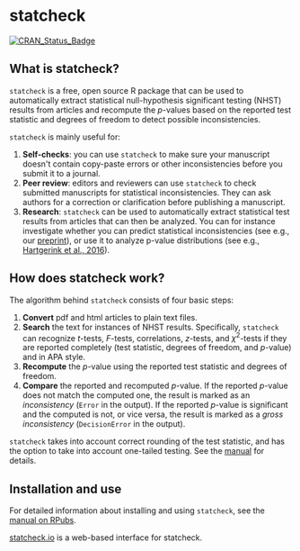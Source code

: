 # statcheck

[![CRAN_Status_Badge](http://www.r-pkg.org/badges/version/statcheck)](https://cran.r-project.org/package=statcheck)

## What is statcheck?

`statcheck` is a free, open source R package that can be used to automatically extract statistical null-hypothesis significant testing (NHST) results from articles and recompute the *p*-values based on the reported test statistic and degrees of freedom to detect possible inconsistencies. 

`statcheck` is mainly useful for:

1. **Self-checks**: you can use `statcheck` to make sure your manuscript doesn't contain copy-paste errors or other inconsistencies before you submit it to a journal.
2. **Peer review**: editors and reviewers can use `statcheck` to check submitted manuscripts for statistical inconsistencies. They can ask authors for a correction or clarification before publishing a manuscript.
3. **Research**: `statcheck` can be used to automatically extract statistical test results from articles that can then be analyzed. You can for instance investigate whether you can predict statistical inconsistencies (see e.g., our [preprint](http://osf.io/preprints/psyarxiv/sgbta)), or use it to analyze p-value distributions (see e.g., [Hartgerink et al., 2016](https://peerj.com/articles/1935/)).

## How does statcheck work?

The algorithm behind `statcheck` consists of four basic steps:

1. **Convert** pdf and html articles to plain text files.
2. **Search** the text for instances of NHST results. Specifically, `statcheck` can recognize *t*-tests, *F*-tests, correlations, *z*-tests, and $\chi^2$-tests if they are reported completely (test statistic, degrees of freedom, and *p*-value) and in APA style.
3. **Recompute** the *p*-value using the reported test statistic and degrees of freedom.
4. **Compare** the reported and recomputed *p*-value. If the reported *p*-value does not match the computed one, the result is marked as an *inconsistency* (`Error` in the output). If the reported *p*-value is significant and the computed is not, or vice versa, the result is marked as a *gross inconsistency* (`DecisionError` in the output).

`statcheck` takes into account correct rounding of the test statistic, and has the option to take into account one-tailed testing. See the [manual](http://rpubs.com/michelenuijten/statcheckmanual) for details.

## Installation and use

For detailed information about installing and using `statcheck`, see the [manual on RPubs](http://rpubs.com/michelenuijten/statcheckmanual).

[statcheck.io](http://statcheck.io/) is a web-based interface for statcheck.
